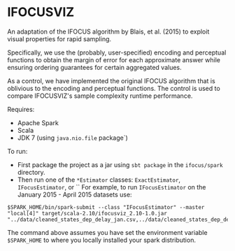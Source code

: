 IFOCUSVIZ
=========

An adaptation of the IFOCUS algorithm by Blais, et al. (2015) to exploit
visual properties for rapid sampling.

Specifically, we use the (probably, user-specified) encoding and perceptual
functions to obtain the margin of error for each approximate answer while
ensuring ordering guarantees for certain aggregated values.

As a control, we have implemented the original IFOCUS algorithm that is
oblivious to the encoding and perceptual functions. The control is used to
compare IFOCUSVIZ's sample complexity runtime performance.

Requires:
* Apache Spark
* Scala
* JDK 7 (using `java.nio.file` package`)

To run:
* First package the project as a jar using `sbt package` in the `ifocus/spark` directory.
* Then run one of the `*Estimator` classes:
`ExactEstimator`, `IFocusEstimator`, or ``
For example, to run `IFocusEstimator` on the January 2015 - April 2015 datasets use:
```
$SPARK_HOME/bin/spark-submit --class "IFocusEstimator" --master "local[4]" target/scala-2.10/ifocusviz_2.10-1.0.jar "../data/cleaned_states_dep_delay_jan.csv,../data/cleaned_states_dep_delay_feb.csv,../data/cleaned_states_dep_delay_mar.csv,../data/cleaned_states_dep_delay_apr.csv"
```
The command above assumes you have set the environment variable `$SPARK_HOME` to where you
locally installed your spark distribution.
